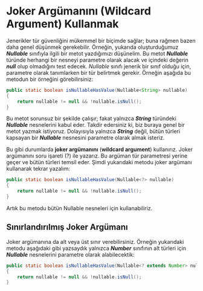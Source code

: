 # Joker Argümanını (Wildcard Argument) Kullanmak

Jenerikler tür güvenliğini mükemmel bir biçimde sağlar; buna rağmen bazen daha genel düşünmek gerekebilir. Örneğin, yukarıda oluşturduğumuz **_Nullable_** sınıfıyla ilgili bir metot yazdığımızı düşünelim. Bu metot **_Nullable_** türünde herhangi bir nesneyi parametre olarak alacak ve içindeki değerin **_null_** olup olmadığını test edecek. _Nullable_ sınıfı jenerik bir sınıf olduğu için, parametre olarak tanımlarken bir tür belirtmek gerekir. Örneğin aşağıda bu metodun bir örneğini görebilirsiniz:

```java
public static boolean isNullableHasValue(Nullable<String> nullable)
{
	return nullable != null && !nullable.isNull();
}
```

Bu metot sorunsuz bir şekilde çalışır; fakat yalnızca **_String_** türündeki **_Nullable_** nesnelerini kabul eder. Takdir edersiniz ki, biz buraya genel bir metot yazmak istiyoruz. Dolayısıyla yalnızca **_String_** değil, bütün türleri kapsayan bir **_Nullable_** nesnesini parametre olarak almak isteriz.

Bu gibi durumlarda **joker argümanını** (**wildcard argument**) kullanırız. Joker argümanını soru işareti (?) ile yazarız. Bu argüman tür parametresi yerine geçer ve bütün türleri temsil eder. Şimdi yukarıdaki metodu joker argümanı kullanarak tekrar yazalım:

```java
public static boolean isNullableHasValue(Nullable<?> nullable)
{
	return nullable != null && !nullable.isNull();
}
```

Artık bu metodu bütün Nullable nesneleri için kullanabiliriz.

## Sınırlandırılmış Joker Argümanı

Joker argümanına da alt veya üst sınır verebilirsiniz. Örneğin yukarıdaki metodu aşağıdaki gibi yazsaydık yalnızca **_Number_** sınıfının alt türleri için **_Nullable_** nesnelerini parametre olarak alabilecektik:

```java
public static boolean isNullableHasValue(Nullable<? extends Number> nullable)
{
	return nullable != null && !nullable.isNull();
}
```
